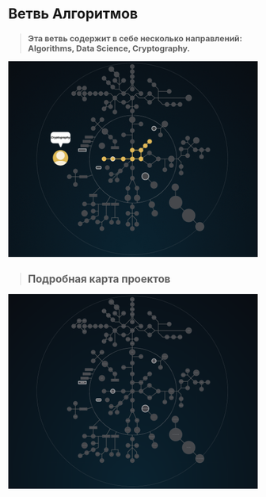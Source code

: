 # Ветвь Алгоритмов #

> ### Эта ветвь содержит в себе несколько направлений: Algorithms, Data Science, Cryptography.

![global branch](./algorithmic_branch.gif)

> ## Подробная карта проектов ###

![42 Shool](../Holy_Graph.png)

